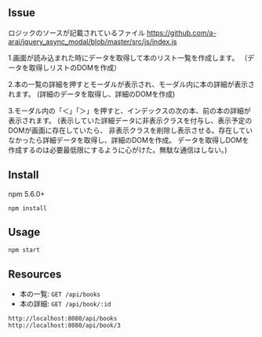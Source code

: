 ## Issue

ロジックのソースが記載されているファイル
https://github.com/a-arai/jquery_async_modal/blob/master/src/js/index.js

1.画面が読み込まれた時にデータを取得して本のリスト一覧を作成します。
（データを取得しリストのDOMを作成）

2.本の一覧の詳細を押すとモーダルが表示され、モーダル内に本の詳細が表示されます。
(詳細のデータを取得し、詳細のDOMを作成)

3.モーダル内の「＜」「＞」を押すと、インデックスの次の本、前の本の詳細が表示されます。
(表示していた詳細データに非表示クラスを付与し、表示予定のDOMが画面に存在していたら、
非表示クラスを削除し表示させる。存在していなかったら詳細データを取得し、詳細のDOMを作成。
データを取得しDOMを作成するのは必要最低限にするように心がけた。無駄な通信はしない。)


## Install

npm 5.6.0+

`npm install`

## Usage

`npm start`

## Resources

- 本の一覧: `GET /api/books`
- 本の詳細: `GET /api/book/:id`

```
http://localhost:8080/api/books
http://localhost:8080/api/book/3
```
